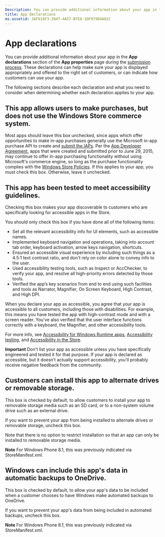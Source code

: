 ```yaml
---
Description: You can provide additional information about your app in the App declarations section of the App properties page during the submission process.
title: App declarations
ms.assetid: 3AF618F3-2B47-4A57-B7E8-1DF979D4A82C
---
```


# App declarations

You can provide additional information about your app in the **App declarations** section of the **App properties** page during the [submission process](app-submissions.md). These declarations can help make sure your app is displayed appropriately and offered to the right set of customers, or can indicate how customers can use your app.

The following sections describe each declaration and what you need to consider when determining whether each declaration applies to your app.

## This app allows users to make purchases, but does not use the Windows Store commerce system.

Most apps should leave this box unchecked, since apps which offer opportunities to make in-app purchases generally use the Microsoft in-app purchase API to create and [submit the IAPs](iap-submissions.md). Per the [App Developer Agreement](https://msdn.microsoft.com/library/windows/apps/hh694058), apps that were created and submitted prior to June 29, 2015, may continue to offer in-app purchasing functionality without using Microsoft's commerce engine, so long as the purchase functionality complies with the [Windows Store Policies](https://msdn.microsoft.com/library/windows/apps/dn764944.aspx#pol_10_8). If this applies to your app, you must check this box. Otherwise, leave it unchecked.

## This app has been tested to meet accessibility guidelines.

Checking this box makes your app discoverable to customers who are specifically looking for accessible apps in the Store.

You should only check this box if you have done all of the following items:

-   Set all the relevant accessibility info for UI elements, such as accessible names.
-   Implemented keyboard navigation and operations, taking into account tab order, keyboard activation, arrow keys navigation, shortcuts.
-   Ensured an accessible visual experience by including such things as a 4.5:1 text contrast ratio, and don't rely on color alone to convey info to the user.
-   Used accessibility testing tools, such as Inspect or AccChecker, to verify your app, and resolve all high-priority errors detected by those tools.
-   Verified the app’s key scenarios from end to end using such facilities and tools as Narrator, Magnifier, On Screen Keyboard, High Contrast, and High DPI.

When you declare your app as accessible, you agree that your app is accessible to all customers, including those with disabilities. For example, this means you have tested the app with high-contrast mode and with a screen reader. You've also verified that the user interface functions correctly with a keyboard, the Magnifier, and other accessibility tools.

For more info, see [Accessibility for Windows Runtime apps](https://msdn.microsoft.com/library/windows/apps/dn263101), [Accessibility testing](https://msdn.microsoft.com/library/windows/apps/mt297664), and [Accessibility in the Store](https://msdn.microsoft.com/library/windows/apps/mt297663).

**Important**  Don't list your app as accessible unless you have specifically engineered and tested it for that purpose. If your app is declared as accessible, but it doesn’t actually support accessibility, you'll probably receive negative feedback from the community.

## Customers can install this app to alternate drives or removable storage.

This box is checked by default, to allow customers to install your app to removable storage media such as an SD card, or to a non-system volume drive such as an external drive.

If you want to prevent your app from being installed to alternate drives or removable storage, uncheck this box.

Note that there is no option to restrict installation so that an app can only be installed to removable storage media.

**Note**  For Windows Phone 8.1, this was previously indicated via StoreManifest.xml.

## Windows can include this app's data in automatic backups to OneDrive.

This box is checked by default, to allow your app's data to be included when a customer chooses to have Windows make automated backups to OneDrive.

If you want to prevent your app's data from being included in automated backups, uncheck this box.

**Note**  For Windows Phone 8.1, this was previously indicated via StoreManifest.xml.

 

 

 






<!--HONumber=Mar16_HO2-->


